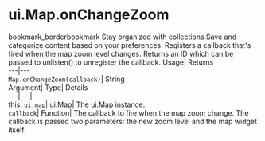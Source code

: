  
#  ui.Map.onChangeZoom 
bookmark_borderbookmark Stay organized with collections  Save and categorize content based on your preferences.
Registers a callback that's fired when the map zoom level changes. 
Returns an ID which can be passed to unlisten() to unregister the callback.
Usage| Returns  
---|---  
`Map.onChangeZoom(callback)`| String  
Argument| Type| Details  
---|---|---  
this: `ui.map`| ui.Map| The ui.Map instance.  
`callback`| Function| The callback to fire when the map zoom change. The callback is passed two parameters: the new zoom level and the map widget itself.  
